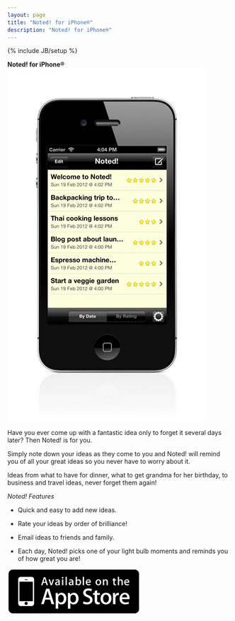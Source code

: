 ```yaml
---
layout: page
title: "Noted! for iPhone®"
description: "Noted! for iPhone®"
---
```

{% include JB/setup %}

**Noted! for iPhone®**
[ ![iTunes Link](/assets/img/screen1.png "Noted!") ](http://itunes.apple.com/us/app/noted!/id504164257?ls=1&mt=8)

Have you ever come up with a fantastic idea only to forget it several days later? Then Noted! is for you.
                                    
Simply note down your ideas as they come to you and Noted! will remind you of all your great ideas so you never have to worry about it.
                                    
Ideas from what to have for dinner, what to get grandma for her birthday, to business and travel ideas, never forget them again!

*Noted! Features*

+ Quick and easy to add new ideas.
                                        
+ Rate your ideas by order of brilliance!
                                
+ Email ideas to friends and family.
                                        
+ Each day, Noted! picks one of your light bulb moments and reminds you of how great you are!

[ ![iTunes Link](/assets/img/App_Store_Badge_EN_0609.png "Noted!") ](http://itunes.apple.com/us/app/noted!/id504164257?ls=1&mt=8)
